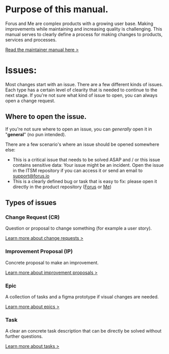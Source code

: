 # Purpose of this manual.

Forus and Me are complex products with a growing user base. Making improvements while maintaining and increasing quality is challenging. This manual serves to clearly define a process for making changes to products, services and processes.

[Read the maintainer manual here >](https://github.com/teamforus/general/blob/develop/manuals/development/change-management-full.md)

# Issues:

Most changes start with an issue. There are a few different kinds of issues. Each type has a certain level of clearity that is needed to continue to the next stage. If you're not sure what kind of issue to open, you can always open a change request.

## Where to open the issue.

If you're not sure where to open an issue, you can _generally_ open it in "**general**" (no pun intended). 

There are a few scenario's where an issue should be opened somewhere else:

- This is a critical issue that needs to be solved ASAP and / or this issue contains sensitive data: Your issue might be an incident. Open the issue in the ITSM repository if you can access it or send an email to support@forus.io
- This is a clearly defined bug or task that is easy to fix: please open it directly in the product repository ([Forus](https://github.com/teamforus/forus/issues) or [Me](https://github.com/teamforus/me/issues))

## Types of issues

### Change Request (CR)
Question or proposal to change something (for example a user story).

[Learn more about change requests >]()

### Improvement Proposal (IP)
Concrete proposal to make an improvement.

[Learn more about improvement proposals >]()

### Epic
A collection of tasks and a figma prototype if visual changes are needed.

[Learn more about epics >]()

### Task
A clear an concrete task description that can be directly be solved without further questions.

[Learn more about tasks >]()



